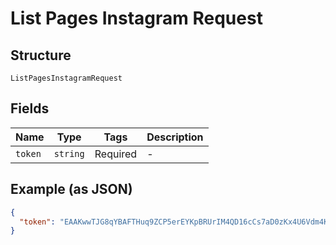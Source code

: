 
# List Pages Instagram Request

## Structure

`ListPagesInstagramRequest`

## Fields

| Name | Type | Tags | Description |
|  --- | --- | --- | --- |
| `token` | `string` | Required | - |

## Example (as JSON)

```json
{
  "token": "EAAKwwTJG8qYBAFTHuq9ZCP5erEYKpBRUrIM4QD16cCs7aD0zKx4U6Vdm4KZBUntAnZB3bGnLcMYu8cubK0YPPFZBEdUwKWH3xEefrDs6qwhp6Ohjq9mzHbiO3CPI8bepJ1vNWhZC1r0zznHy7Ci44ZC3JVkgkx6JnDJ7vMkRcpbg3WPT6AIDAixVE1iZCzYLtTA3UnlwnSxFgin1PmBGOA1"
}
```

